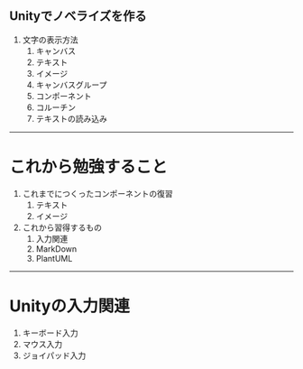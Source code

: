 ## Unityでノベライズを作る

1. 文字の表示方法
    1. キャンバス
    1. テキスト
    1. イメージ
    1. キャンバスグループ
    1. コンポーネント
    1. コルーチン
    1. テキストの読み込み

---
# これから勉強すること

1. これまでにつくったコンポーネントの復習
    1. テキスト
    1. イメージ
1. これから習得するもの
    1. 入力関連
    1. MarkDown
    1. PlantUML

---
# Unityの入力関連
1. キーボード入力
2. マウス入力
3. ジョイパッド入力

